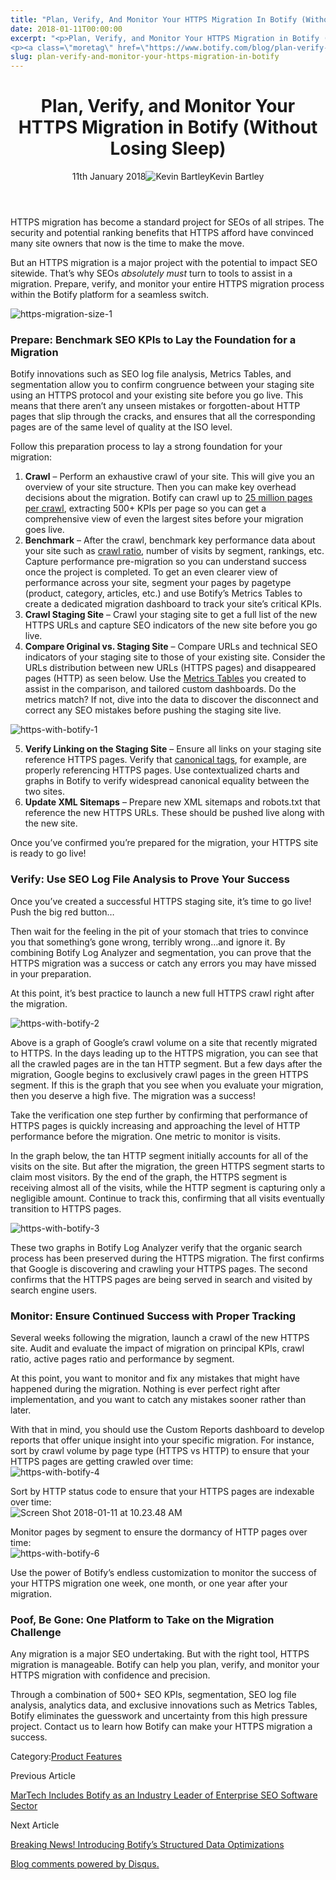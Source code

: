 ```yaml
---
title: "Plan, Verify, And Monitor Your HTTPS Migration In Botify (Without Losing Sleep)"
date: 2018-01-11T00:00:00
excerpt: "<p>Plan, Verify, and Monitor Your HTTPS Migration in Botify (Without Losing Sleep) 11th January 2018Kevin Bartley HTTPS migration has become a standard project for SEOs of all stripes. The security and potential ranking benefits that HTTPS afford have convinced many site owners that now is the time to make the move. But an HTTPS migration&hellip; </p>
<p><a class=\"moretag\" href=\"https://www.botify.com/blog/plan-verify-and-monitor-your-https-migration-in-botify\">Read the full article</a></p>"
slug: plan-verify-and-monitor-your-https-migration-in-botify
---
```


<header class="text-center">
<h1 class="font-internacional font-regular normal text-header-one leading-header-one text-typography-accent-2">Plan, Verify, and Monitor Your HTTPS Migration in Botify (Without Losing Sleep)</h1>
<div class="flex items-center justify-center my-3"><span class="mr-1 font-internacional font-regular normal text-base leading-none text-typography-primary-lighter">11th January 2018</span><img decoding="async" class="rounded-full w-10 h-10" src="//images.ctfassets.net/tp56mevc46jo/3nx7dI37nG2AaSGesccy2i/7913c839ae02f3dc3cb08d2228652b33/kevin_bartley_faceshot.png" alt="Kevin Bartley" /><span class="ml-1 font-internacional font-regular normal text-base leading-none text-typography-primary">Kevin Bartley</span></div>
</header>
<p>HTTPS migration has become a standard project for SEOs of all stripes. The security and potential ranking benefits that HTTPS afford have convinced many site owners that now is the time to make the move.</p>
<p>But an HTTPS migration is a major project with the potential to impact SEO sitewide. That&#8217;s why SEOs <em>absolutely must</em> turn to tools to assist in a migration. Prepare, verify, and monitor your entire HTTPS migration process within the Botify platform for a seamless switch.</p>
<p><img decoding="async" src="//images.contentful.com/x3pujrb0lw7o/46xAPHAmDe8Gs06Ei6W00m/e7815ee72c1d43d178f69c842bfee3a6/https-migration-size-1.png" alt="https-migration-size-1" /></p>
<h3 id="prepare-benchmark-seo-kpis-to-lay-the-foundation-for-a-migration">Prepare: Benchmark SEO KPIs to Lay the Foundation for a Migration</h3>
<p>Botify innovations such as SEO log file analysis, Metrics Tables, and segmentation allow you to confirm congruence between your staging site using an HTTPS protocol and your existing site before you go live. This means that there aren&#8217;t any unseen mistakes or forgotten-about HTTP pages that slip through the cracks, and ensures that all the corresponding pages are of the same level of quality at the ISO level.</p>
<p>Follow this preparation process to lay a strong foundation for your migration:</p>
<ol>
<li><strong>Crawl</strong> &#8211; Perform an exhaustive crawl of your site. This will give you an overview of your site structure. Then you can make key overhead decisions about the migration. Botify can crawl up to <a href="https://www.botify.com/blog/breaking-news-introducing-25-million-page-crawl">25 million pages per crawl</a>, extracting 500+ KPIs per page so you can get a comprehensive view of even the largest sites before your migration goes live.</li>
<li><strong>Benchmark</strong> &#8211; After the crawl, benchmark key performance data about your site such as <a href="https://www.botify.com/blog/what-is-crawl-ratio-and-why-does-it-matter">crawl ratio</a>, number of visits by segment, rankings, etc. Capture performance pre-migration so you can understand success once the project is completed. To get an even clearer view of performance across your site, segment your pages by pagetype (product, category, articles, etc.) and use Botify&#8217;s Metrics Tables to create a dedicated migration dashboard to track your site&#8217;s critical KPIs.</li>
<li><strong>Crawl Staging Site</strong> &#8211; Crawl your staging site to get a full list of the new HTTPS URLs and capture SEO indicators of the new site before you go live.</li>
<li><strong>Compare Original vs. Staging Site</strong> &#8211; Compare URLs and technical SEO indicators of your staging site to those of your existing site. Consider the URLs distribution between new URLs (HTTPS pages) and disappeared pages (HTTP) as seen below. Use the <a href="https://www.botify.com/blog/custom-seo-report-with-metrics-tables">Metrics Tables</a> you created to assist in the comparison, and tailored custom dashboards. Do the metrics match? If not, dive into the data to discover the disconnect and correct any SEO mistakes before pushing the staging site live.</li>
</ol>
<p><img decoding="async" src="//images.contentful.com/x3pujrb0lw7o/4Dh7E3smlqMAGU286UaUqa/cb8e0b7512b8a696d3ec80254bbbeb35/https-with-botify-1.png" alt="https-with-botify-1" /></p>
<ol start="5">
<li><strong>Verify Linking on the Staging Site</strong> &#8211; Ensure all links on your staging site reference HTTPS pages. Verify that <a href="https://www.botify.com/learn/basics/canonical-tags" data-internallinksmanager029f6b8e52c="6" title="canonical tags" target="_blank" rel="noopener">canonical tags</a>, for example, are properly referencing HTTPS pages. Use contextualized charts and graphs in Botify to verify widespread canonical equality between the two sites.</li>
<li><strong>Update XML Sitemaps</strong> &#8211; Prepare new XML sitemaps and robots.txt that reference the new HTTPS URLs. These should be pushed live along with the new site.</li>
</ol>
<p>Once you&#8217;ve confirmed you&#8217;re prepared for the migration, your HTTPS site is ready to go live!</p>
<h3 id="verify-use-seo-log-file-analysis-to-prove-your-success">Verify: Use SEO Log File Analysis to Prove Your Success</h3>
<p>Once you&#8217;ve created a successful HTTPS staging site, it&#8217;s time to go live! Push the big red button&#8230;</p>
<p>Then wait for the feeling in the pit of your stomach that tries to convince you that something&#8217;s gone wrong, terribly wrong&#8230;and ignore it. By combining Botify Log Analyzer and segmentation, you can prove that the HTTPS migration was a success or catch any errors you may have missed in your preparation.</p>
<p>At this point, it&#8217;s best practice to launch a new full HTTPS crawl right after the migration.</p>
<p><img decoding="async" src="//images.contentful.com/x3pujrb0lw7o/3HnEyfF6EUeuc28sKs8UcA/5458105909c07150279b87fea8e6c33c/https-with-botify-2.png" alt="https-with-botify-2" /></p>
<p>Above is a graph of Google&#8217;s crawl volume on a site that recently migrated to HTTPS. In the days leading up to the HTTPS migration, you can see that all the crawled pages are in the tan HTTP segment. But a few days after the migration, Google begins to exclusively crawl pages in the green HTTPS segment. If this is the graph that you see when you evaluate your migration, then you deserve a high five. The migration was a success!</p>
<p>Take the verification one step further by confirming that performance of HTTPS pages is quickly increasing and approaching the level of HTTP performance before the migration. One metric to monitor is visits.</p>
<p>In the graph below, the tan HTTP segment initially accounts for all of the visits on the site. But after the migration, the green HTTPS segment starts to claim most visitors. By the end of the graph, the HTTPS segment is receiving almost all of the visits, while the HTTP segment is capturing only a negligible amount. Continue to track this, confirming that all visits eventually transition to HTTPS pages.</p>
<p><img decoding="async" src="//images.contentful.com/x3pujrb0lw7o/1Het165Mnq4Q6quiYeqiyK/33269757fbac72f37e3123db47f924ca/https-with-botify-3.png" alt="https-with-botify-3" /></p>
<p>These two graphs in Botify Log Analyzer verify that the organic search process has been preserved during the HTTPS migration. The first confirms that Google is discovering and crawling your HTTPS pages. The second confirms that the HTTPS pages are being served in search and visited by search engine users.</p>
<h3 id="monitor-ensure-continued-success-with-proper-tracking">Monitor: Ensure Continued Success with Proper Tracking</h3>
<p>Several weeks following the migration, launch a crawl of the new HTTPS site. Audit and evaluate the impact of migration on principal KPIs, crawl ratio, active pages ratio and performance by segment.</p>
<p>At this point, you want to monitor and fix any mistakes that might have happened during the migration. Nothing is ever perfect right after implementation, and you want to catch any mistakes sooner rather than later.</p>
<p>With that in mind, you should use the Custom Reports dashboard to develop reports that offer unique insight into your specific migration. For instance, sort by crawl volume by page type (HTTPS vs HTTP) to ensure that your HTTPS pages are getting crawled over time:<br />
<img decoding="async" src="//images.contentful.com/x3pujrb0lw7o/5QELKlofLiOQAcWwc8MmeA/87d4c12434799e4e48d092d323293f3d/https-with-botify-4.png" alt="https-with-botify-4" /></p>
<p>Sort by HTTP status code to ensure that your HTTPS pages are indexable over time:<br />
<img decoding="async" src="//images.contentful.com/x3pujrb0lw7o/5dKLPq6LGwIeCWumU2EsYw/8cde233f6a7ed5d97ef347c712137858/Screen_Shot_2018-01-11_at_10.23.48_AM.png" alt="Screen Shot 2018-01-11 at 10.23.48 AM" /></p>
<p>Monitor pages by segment to ensure the dormancy of HTTP pages over time:<br />
<img decoding="async" src="//images.contentful.com/x3pujrb0lw7o/1o8R4gfPVSMqquaGyqW0ik/42900b7c27cfb20bc9bff92b0bfa9c8b/https-with-botify-6.png" alt="https-with-botify-6" /></p>
<p>Use the power of Botify&#8217;s endless customization to monitor the success of your HTTPS migration one week, one month, or one year after your migration.</p>
<h3 id="poof-be-gone-one-platform-to-take-on-the-migration-challenge">Poof, Be Gone: One Platform to Take on the Migration Challenge</h3>
<p>Any migration is a major SEO undertaking. But with the right tool, HTTPS migration is manageable. Botify can help you plan, verify, and monitor your HTTPS migration with confidence and precision.</p>
<p>Through a combination of 500+ SEO KPIs, segmentation, SEO log file analysis, analytics data, and exclusive innovations such as Metrics Tables, Botify eliminates the guesswork and uncertainty from this high pressure project. Contact us to learn how Botify can make your HTTPS migration a success.</p>
<div class="tags leading-big border-t border-b border-brand-quaternary-lighter mt-4"><span class="mr-1 font-roboto font-regular normal text-base leading-none">Category:</span><a class="uppercase text-typography-accent-1" href="/platform">Product Features</a></div>
<footer class="flex justify-center my-5 mx-5">
<div class="mr-1 w-1/2 text-right">
<p><span class="font-internacional font-regular normal text-base leading-none text-typography-primary">Previous Article</span></p>
<p><a class="inline-block mt-2" href="/blog/martech-includes-botify-as-an-industry-leader-of-enterprise-seo-software"><span class="font-roboto font-regular normal text-base leading-none text-typography-accent-4">MarTech Includes Botify as an Industry Leader of Enterprise SEO Software Sector</span></a></p>
</div>
<div class="ml-1 w-1/2">
<p><span class="font-internacional font-regular normal text-base leading-none text-typography-primary">Next Article</span></p>
<p><a class="inline-block mt-2" href="/blog/breaking-news-introducing-botify-structured-data-optimizations"><span class="font-roboto font-regular normal text-base leading-none text-typography-accent-4">Breaking News! Introducing Botify&#8217;s Structured Data Optimizations</span></a></p>
</div>
</footer>
<div title="Plan, Verify, and Monitor Your HTTPS Migration in Botify (Without Losing Sleep)">
<div id="disqus_thread_old"></div>
<p><a class="dsq-brlink" href="http://disqus.com">Blog comments powered by <span class="logo-disqus">Disqus</span>.</a></p>
</div>
